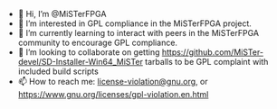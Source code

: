 - 👋 Hi, I’m @MiSTerFPGA
- 👀 I’m interested in GPL compliance in the MiSTerFPGA project. 
- 🌱 I’m currently learning to interact with peers in the MiSTerFPGA community to encourage GPL compliance. 
- 💞️ I’m looking to collaborate on getting https://github.com/MiSTer-devel/SD-Installer-Win64_MiSTer tarballs to be GPL complaint with included build scripts
- 📫 How to reach me: license-violation@gnu.org, or https://www.gnu.org/licenses/gpl-violation.en.html

<!---
MiSTerFPGA/MiSTerFPGA is a ✨ special ✨ repository because its `README.md` (this file) appears on your GitHub profile.
You can click the Preview link to take a look at your changes.
--->
